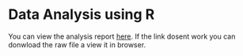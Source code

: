 # Data Analysis using R



You can view the analysis report [here](https://vishnuvij.github.io/Data-Analysis-using-R/). If the link dosent work you can donwload the raw file a view it in browser.


